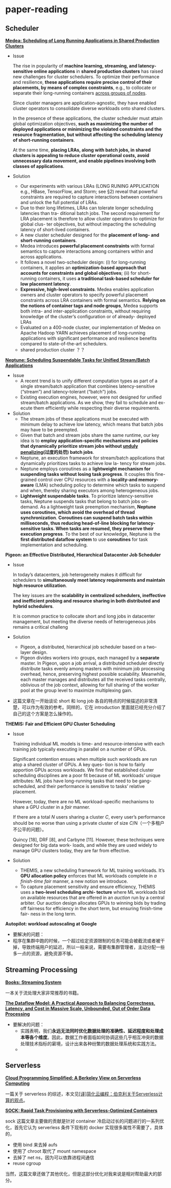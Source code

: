 # paper-reading
## Scheduler

**[Medea: Scheduling of Long Running Applications in Shared Production Clusters](scheduler/medea/medea.md)**

* Issue

  The rise in popularity of **machine learning, streaming, and latency- sensitive online applications** in **shared production clusters** has raised new challenges for cluster schedulers. To optimize their performance and resilience, **these applications require precise control of their placements, by means of complex constraints**, e.g., to collocate or separate their long-running containers <u>across groups of nodes</u>. 

  Since cluster managers are application-agnostic, they have enabled cluster operators to consolidate diverse workloads onto shared clusters.

  In the presence of these applications, the cluster scheduler must attain global optimization objectives, **such as maximizing the number of deployed applications or minimizing the violated constraints and the resource fragmentation, but without affecting the scheduling latency of short-running containers**.

  At the same time, **placing LRAs, along with batch jobs, in shared clusters is appealing to reduce cluster operational costs, avoid unnecessary data movement, and enable pipelines involving both classes of applications**.

* Solution

  * Our experiments with various LRAs (LONG RUNING APPLICATION e.g., HBase, TensorFlow, and Storm; see §2) reveal that powerful constraints are required to capture interactions between containers and unlock the full potential of LRAs.
  * Due to their long lifetimes, LRAs can tolerate longer scheduling latencies than tra- ditional batch jobs. The second requirement for LRA placement is therefore to allow cluster operators to optimize for global clus- ter objectives, but without impacting the scheduling latency of short-lived containers.
  * A new cluster scheduler designed for the **placement of long- and short-running containers**. 
  * Medea introduces **powerful placement constraints** with formal semantics to capture interactions among containers within and across applications.
  * It follows a novel two-scheduler design: (i) for long-running containers, it applies an **optimization-based approach that accounts for constraints and global objectives**; (ii) for short-running containers, it uses **a traditional task-based scheduler for low placement latency**. 
  * **Expressive, high-level constraints**. Medea enables application owners and cluster operators to specify powerful placement constraints across LRA containers with formal semantics. **Relying on the notions of container tags and node groups**, Medea supports both intra- and inter-application constraints, without requiring knowledge of the cluster’s configuration or of already- deployed LRAs
  * Evaluated on a 400-node cluster, our implementation of Medea on Apache Hadoop YARN achieves placement of long-running applications with significant performance and resilience benefits compared to state-of-the-art schedulers.
  * shared production cluster ？？

[**Neptune: Scheduling Suspendable Tasks for Unified Stream/Batch Applications**](scheduler/neptune/neptune.md)

* Issue
  * A recent trend is to unify different computation types as part of a single stream/batch application that combines latency-sensitive (“stream”) and latency-tolerant (“batch”) jobs.
  * Existing execution engines, however, were not designed for unified stream/batch applications. As we show, they fail to schedule and ex- ecute them efficiently while respecting their diverse requirements.
* Solution
  * The stream jobs of these applications must be executed with minimum delay to achieve low latency, which means that batch jobs may have to be preempted.
  * Given that batch and stream jobs share the same runtime, our key idea is to **employ application-specific mechanisms and policies that dynamically prioritize stream jobs without <u>unduly penalizing</u>(过度的处罚) batch jobs**. 
  * Neptune, an execution framework for stream/batch applications that dynamically prioritizes tasks to achieve low la- tency for stream jobs. 
  * Neptune employs coroutines as a l**ightweight mechanism for suspending tasks without losing task progress**. It couples this fine-grained control over CPU resources with a **locality-and memory-aware** (LMA) scheduling policy to determine which tasks to suspend and when, thereby sharing executors among heterogeneous jobs.
  * **Lightweight suspendable tasks**. To prioritize latency-sensitive tasks, Neptune suspends tasks that belong to batch jobs on-demand. As a lightweight task preemption mechanism, **Neptune uses coroutines, which avoid the overhead of thread synchronization**. **Coroutines can suspend batch tasks within milliseconds, thus reducing head-of-line blocking for latency-sensitive tasks. When tasks are resumed, they preserve their execution progress**. To the best of our knowledge, Neptune is the **first distributed dataflow system** to use **coroutines** for task implementation and scheduling.

**Pigeon: an Effective Distributed, Hierarchical Datacenter Job Scheduler**

* Issue

  In today’s datacenters, job heterogeneity makes it difficult for schedulers to **simultaneously meet latency requirements and maintain high resource utilization**. 

  The key issues are the **scalability in centralized schedulers, ineffective and inefficient probing and resource sharing in both distributed and hybrid schedulers**.

  It is common practice to collocate short and long jobs in datacenter management, but meeting the diverse needs of heterogeneous jobs remains a critical challeng

* Solution

  * Pigeon, a distributed, hierarchical job scheduler based on a two-layer design.
  * Pigeon divides workers into groups, each managed by a **separate** master. In Pigeon, upon a job arrival, a distributed scheduler directly distribute tasks evenly among masters with minimum job processing overhead, hence, preserving highest possible scalability. Meanwhile, each master manages and distributes all the received tasks centrally, oblivious of the job context, allowing for full sharing of the worker pool at the group level to maximize multiplexing gain. 

* 这篇文章在一开始谈论 short 和 long job 各自的特点的时候描述的非常清楚，可以作为有效的参考。同样的，它在 introduction 里面就已经充分介绍了自己的这个方案是怎么操作的。

**THEMIS: Fair and Efficient GPU Cluster Scheduling**

* Issue

  Training individual ML models is time- and resource-intensive with each training job typically executing in parallel on a number of GPUs.

  Significant contention ensues when multiple such workloads are run atop a shared cluster of GPUs. A key ques- tion is how to fairly apportion GPUs across workloads. We find that established cluster scheduling disciplines are a poor fit because of ML workloads’ unique attributes: ML jobs have long-running tasks that need to be gang-scheduled, and their performance is sensitive to tasks’ relative placement.

  However, today, there are no ML workload-specific mechanisms to share a GPU cluster in a *fair* manner.

  If there are a total *N* users sharing a cluster *C*, every user’s performance should be no worse than using a private cluster of size *C*/N（一个多租户不公平的问题）。

  Quincy [18], DRF [8], and Carbyne [11]. However, these techniques were designed for big data work- loads, and while they are used widely to manage GPU clusters today, they are far from effective.

* Solution

  * THEMIS, a new scheduling framework for ML training workloads. It’s **GPU allocation policy** enforces that ML workloads complete in *a finish-time fair* manner, a new notion we introduce. 
  * To capture placement sensitivity and ensure efficiency, THEMIS uses a **two-level scheduling archi- tecture** where ML workloads bid on available resources that are offered in an *auction* run by a central arbiter. Our auction design allocates GPUs to winning bids by trading off fairness for efficiency in the short term, but ensuring finish-time fair- ness in the long term. 

**Autopilot: workload autoscaling at Google**

* 要解决的问题：
* 程序在集群中跑的时候，一个超过给定资源限制的任务可能会被截流或者被干掉，导致终端用户的延迟，所以一般来说，需要有集群管理者，主动分配一些多一点的资源，避免资源不够。

## Streaming Processing

[**Books: Streaming System**](computing/streaming-system/streaming-system.md)

一本关于流处理大家非常推荐的书籍。

[**The Dataflow Model: A Practical Approach to Balancing Correctness, Latency, and Cost in Massive Scale, Unbounded, Out of Order Data Processing**](computing/dataflowmodel/dataflowmodel.md)

* 要解决的问题：
  * 实践表明，我们**永远无法同时优化数据处理的准确性、延迟程度和处理成本等各个维度**。因此，数据工作者面临如何协调这些几乎相互冲突的数据处理技术指标的窘境，设计出来各种纷繁的数据处理系统和实践方法。
  * 

## Serverless

[**Cloud Programming Simplified: A Berkeley View on Serverless Computing**](serverless/berkeley-view/berkeley-view.md)

一篇关于 serverless 的综述，本文见[[译]简化云编程：伯克利关于Serverless计算的观点](https://zhuanlan.zhihu.com/p/76180907)。

**[SOCK: Rapid Task Provisioning with Serverless-Optimized Containers](serverless/sock/sock.md)**

sock 这篇文章主要做的贡献是针对 container 冷启动过长的问题进行的一系列优化，首先它认为 serverless 条件下现有的 docker 实现很多属性不需要了，具体的，

* 使用 bind 来去掉 aufs
* 使用了 chroot 取代了 mount namespace
* 去掉了 net ns，因为可以依靠进程间通信
* reuse cgroup

当然，这篇文章还做了其他优化，但是这部分优化对我来说是相对帮助最大的部分。